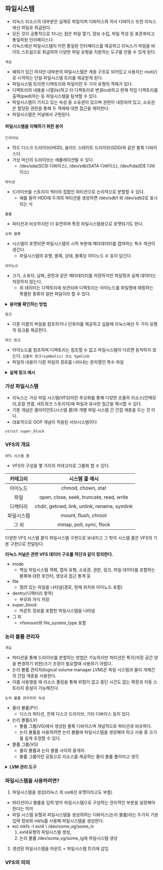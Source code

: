## 파일시스템
- 리눅스 리소스의 대부분은 실제로 파일이며 디바이스와 의사 디바이스 또한 리눅스에선 파일로 취급된다.
- 모든 것이 공통적으로 지니는 점은 파일 열기, 정보 수집, 파일 작성 등 표준화되고 통일하된 인터페이스다.
- 리눅스에선 파일시스템이 이런 통일된 인터페이스를 제공하고 리눅스가 파일을 바이트 스트림으로 취급하여 다양한 파일 유형을 지원하는 도구를 만들 수 있게 된다.

`개요`
- 예외가 있긴 하지만 대부분의 파일시스템은 계층 구조로 되어있고 사용자는 root(/)로 시작하는 단일 파일시스템 트리를 제공받게 된다.
- 파일시스템 트리엔 디렉토리와 파일이란 두 가지 유형의 객체가 있다. 
- 디렉토리의 내용을 나열(ls)하고 타 디렉토리로 변경(cd)하고 현재 작업 디렉토리를 출력(pwd)하는 등 파일시스템을 탐색할 수 있다.
- 파일시스템이 가지고 있는 속성 중 소유권이 있으며 권한이 내장되어 있고, 소유권은 할당된 권한을 통해 두 객체에 대한 접근을 제어한다.
- 파일시스템은 커널에서 구현된다.

#### 파일시스템을 이해하기 위한 용어
`드라이브`
- 하드 디스크 드라이브(HDD), 솔리드 스테이트 드라이브(SDD)와 같은 블록 디바이스다. 
- 가상 머신의 드라이브는 에뮬레이션될 수 있다.
  - /dev/sda(SCSI 디바이스), /dev/sdb(SATA 디바이스), /dev/hda(IDE 디바이스)

`파티션`
- 드라이브를 스토리지 섹터의 집합인 파티션으로 논리적으로 분할할 수 있다.
  - 예를 들어 HDD에 두개의 파티션을 생성하면 /dev/sdb1 와 /dev/sdb2로 표시되는 식

`볼륨`
- 파티션과 비슷하지만 더 유연하며 특정 파일시스템용으로 포맷되기도 한다.

`슈퍼 블록`
- 시스템이 포맷되면 파일시스템의 시작 부분에 메타데이터를 캡쳐하는 특수 섹션이 생긴다.
  - 파일시스템의 유형, 블록, 상태, 블록당 아이노드 수 등이 담긴다.

`아이노드`
- 크기, 소유자, 날짜, 권한과 같은 메타데이터를 저장하지만 파일명과 실제 데이터는 저장하지 않는다.
  - 위 데이터는 디렉토리에 보관되며 디렉토리는 아이노드를 파일명에 매핑하는 특별한 종류의 일반 파일이라 할 수 있다.

<details>
<summary><strong>용어별 확인하는 방법</strong></summary>
<div>

- 논리 디바이스에 대한 설정을 확인

```shell
lsblk --exclude 7 # 의사(루프) 디바이스를 제외한 모든 블록 디바이스를 나열한다.
NAME   MAJ:MIN RM   SIZE RO TYPE MOUNTPOINT
sda      8:0    0   1.8T  0 disk # 전체적으로 1.8T의 용량을 가진 sda라는 디스크 드라이브가 있다.
└─sda1   8:1    0   1.8T  0 part #
sdb      8:16   1   930G  0 disk # 전체적으로 0.9T의 용량을 가진 sda라는 디스크 드라이브가 있다.
├─sdb1   8:17   1   976M  0 part /boot # 다섯개의 파티션이 존재하며 sdb1은 부팅 파티션이다.
├─sdb2   8:18   1   7.6G  0 part
├─sdb3   8:19   1   7.6G  0 part /tmp
├─sdb4   8:20   1     1K  0 part
└─sdb5   8:21   1 913.8G  0 part /
```

- 사용 중인 파일시스템을 확인 

```shell
findmnt -D -t nosquashfs # 파일시스템을 나열하지만 스쿼시FS(CD용으로 특수 읽기 전용 압축 시스템) 유형은 제외한다.
SOURCE               FSTYPE     SIZE   USED  AVAIL USE% TARGET
devtmpfs             devtmpfs  31.4G      0  31.4G   0% /dev
tmpfs                tmpfs     31.5G      0  31.5G   0% /dev/shm
tmpfs                tmpfs     31.5G   3.2G  28.3G  10% /run
tmpfs                tmpfs     31.5G      0  31.5G   0% /sys/fs/cgroup
/dev/sdb5            ext4     899.3G   332G 521.7G  37% /
/dev/sdb1            ext4     944.7M   187M 692.9M  20% /boot
/dev/sdb3            ext4       7.4G 180.3M   6.8G   2% /tmp
```

```shell
stat myfile
  File: myfile
  Size: 4096      	Blocks: 8          IO Block: 4096   디렉토리 # 파일 유형 정보
Device: 815h/2069d	Inode: 36306979    Links: 2 # 디바이스와 아이노드 정보
Access: (0744/drwxr--r--)  Uid: ( 1005/   test)   Gid: ( 1005/   test)
Access: 2024-10-10 02:45:11.043450892 +0900
Modify: 2023-08-10 13:48:44.359250188 +0900
Change: 2023-08-10 13:48:44.359250188 +0900
 Birth: -
```

|      명령어       |     사용 예제     |
|:--------------:|:-------------:|
| lsblk | 모든 블록 디바이스 나열  |
| fdisk, parted | 디스크 파티션 관리 |
| blkid | UUID와 같은 블록 디바이스 속성 표시 |
| hwinfo | 하드웨어 정보 표시 |
| file -s | 파일시스템과 파티션 정보 표시 |
| stat, df -i, ls -i | 아이노드와 관련된 정보 표시 및 목록 출력 |

</div>
</details>

`링크`
- 다른 이름의 파일을 참조하거나 단축어를 제공하고 싶을때 리눅스에선 두 가지 유형의 링크를 제공한다.

`하드 링크`
- 아이노드를 참조하며 디렉토리는 참조할 수 없고 파일시스템이 다르면 동작하지 않는다.
`심볼릭 링크(symbolic) 또는 Symlink`
- 파일의 내용이 다른 파일의 경로를 나타내는 문자열인 특수 파일

<details>
<summary><strong>실제 링크 예시</strong></summary>
<div>

```shell
ln myfile somealias # 하드 링크 생성
ln -s myfile somesoftalias # 심볼릭 링크 생성(-s옵션)
ls -al *alias # 파일 목록 출력 파일 유형의 차이와 이름 표시 방식을 보자, ls -ali *alis를 사용하면 두 아이노드가 동일하다는 것을 알 수 있다.
stat somealias # 하드링크의 파일 내역 표시
stat somesoftalias # 심볼릭링크의 파일 내역 표시
```

</div>
</details>

### 가상 파일시스템
- 리눅스는 가상 파일 시스템(VFS)이란 추상화를 통해 다양한 조율의 리소스(인메모리,로컬 연결, 네트워크 스토리지)에 파일과 유사한 접근을 제시할 수 있다.
- 기본 개념은 클라이언트(시스템 콜)와 개별 파일 시스템 간 간접 계층을 두는 것 이다.
- 대표적으로 OOP 개념이 적용된 서브시스템이다

`struct super_block`

### VFS의 개요

`VFS 시스템 콜`
- VFS의 구성을 몇 가지의 카테고리로 그룹화 할 수 있다.

| 카테고리 | 시스템 콜 예시 |
| :--: | :--: |
| 아이노드 | chmod, chown, stat |
| 파일 | open, close, seek, truncate, read, write |
| 디렉터리 | chdir, getcwd, link, unlink, rename, symlink |
| 파일시스템 | mount, flush, chroot |
| 그 외 | mmap, poll, sync, flock |

다양한 VFS 시스템 콜이 파일시스템 구현으로 보내지고 그 밖의 시스템 콜은 VFS의 기본 구현으로 전달된다.

**리눅스 커널은 관련 VFS 데이터 구조를 하단과 같이 정의한다.**

- inode
  - 핵심 파일시스템 객체, 캡처 유형, 소유권, 권한, 링크, 파일 데이터를 포함하는 블록에 대한 포인터, 생성과 접근 통계 등
- file
  - 열려 있는 파일을 나타냄(경로, 현재 위치와 아이노드 포함)
- dentry(디렉터리 항목)
  - 부모와 자식 저장
- super_block
  - 마운트 정보를 포함한 파일시스템을 나타냄
- 그 외 
  - vfsmount와 file_system_type 포함

### 논리 볼륨 관리자

`개요`
- 파티션을 통해 드라이브를 분할하는 방법은 가능하지만 파티션은 특히(저장 공간 양을 변경하기 위한)크기 조정이 필요할때 사용하기 어렵다.
- 논리 볼륨 관리자(logical volume manager LVM)은 파일 시스템과 물리 개체간의 간접 계층을 사용한다.
- 이를 사용했을 때 리소스 풀링을 통해 위험이 없고 중단 시간도 없는 확장과 자동 스토리지 증설이 가능해진다.

`논리 볼륨 관리자의 속성`
- 물리 볼륨(PV)
  - 디스크 파티션, 전체 디스크 드라이브, 기타 디바이스 등이 있다.
- 논리 볼륨(LV)
  - 볼륨 그룹(VG)에서 생성된 블록 디바이스며 개념적으로 파티션과 비슷하다.
  - 논리 볼륨을 사용하려면 논리 볼륨에 파일시스템을 생성해야 하고 사용 중 크기를 쉽게 조정할 수 있다.
- 볼륨 그룹(VG)
  - 물리 볼륨과 논리 볼륨 사이의 중개자.
  - 볼륨 그룹이란 공동으로 리소스를 제공하는 물리 볼륨 풀이라고 생각

<details>
<summary><strong>LVM 관리 도구</strong></summary>
<div>
  
  - PV 관리 도구
    - lvmdiskscan
    - pvdisplay
    - pvcreate
    - pvscan
  - 볼륨 그룹 관리 도구
    - vgs
    - vgdisplay
    - vgcreate
    - vgextend
  - 논리 볼륨 관리 도구
    - lvs
    - lvscan
    - lvcreate


</div>
</details>

### 파일시스템을 사용하려면?
1. 파일시스템을 생성(리눅스 외 os에선 포맷이라고도 부름)
  - 파티션이나 볼륨을 입력 받아 파일시스템으로 구성하는 관리적인 부분을 설정해야 한다는 의미
  - 파일 시스템 유형과 파일시스템을 생성하려는 디바이스(논리 볼륨)라는 두가지 기본 입력 정보와 mkfs를 사용해 파일시스템을 생성한다.
  - ex) mkfs -t ext4 \ /dev/some_vg/some_lv 
    1. ext4유형의 파일시스템 생성, 
    2. 논리 볼륨 /dev/some_vg/some_lg에 파일시스템 생성
2. 생성된 파일시스템을 마운트 = 파일시스템 트리에 삽입


### VFS의 의의